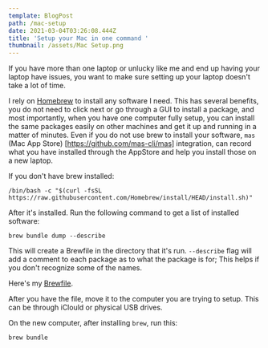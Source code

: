 ```yaml
---
template: BlogPost
path: /mac-setup
date: 2021-03-04T03:26:08.444Z
title: 'Setup your Mac in one command '
thumbnail: /assets/Mac Setup.png
---
```

If you have more than one laptop or unlucky like me and end up having your laptop have issues, you want to make sure setting up your laptop doesn't take a lot of time. 

I rely on [Homebrew](https://brew.sh) to install any software I need. This has several benefits, you do not need to click next or go through a GUI to install a package, and most importantly, when you have one computer fully setup, you can install the same packages easily on other machines and get it up and running in a matter of minutes. Even if you do not use brew to install your software, `mas` (Mac App Store) [https://github.com/mas-cli/mas] integration, can record what you have installed through the AppStore and help you install those on a new laptop. 

If you don't have brew installed: 

```
/bin/bash -c "$(curl -fsSL https://raw.githubusercontent.com/Homebrew/install/HEAD/install.sh)"
```
After it's installed. Run the following command to get a list of installed software: 

```
brew bundle dump --describe
```

This will create a Brewfile in the directory that it's run. `--describe` flag will add a comment to each package as to what the package is for; This helps if you don't recognize some of the names. 

Here's my [Brewfile](https://github.com/UXnomaan/mac-setup/blob/master/Brewfile).

After you have the file, move it to the computer you are trying to setup. This can be through iClould or physical USB drives. 

On the new computer, after installing `brew`, run this: 

```
brew bundle
```
